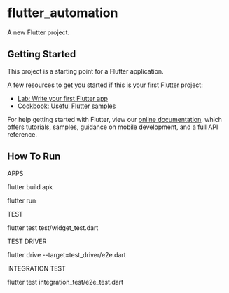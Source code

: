 # flutter_automation

A new Flutter project.

## Getting Started

This project is a starting point for a Flutter application.

A few resources to get you started if this is your first Flutter project:

- [Lab: Write your first Flutter app](https://flutter.dev/docs/get-started/codelab)
- [Cookbook: Useful Flutter samples](https://flutter.dev/docs/cookbook)

For help getting started with Flutter, view our
[online documentation](https://flutter.dev/docs), which offers tutorials,
samples, guidance on mobile development, and a full API reference.

## How To Run

APPS

flutter build apk

flutter run

TEST

flutter test test/widget_test.dart  

TEST DRIVER

flutter drive --target=test_driver/e2e.dart

INTEGRATION TEST

flutter test integration_test/e2e_test.dart
